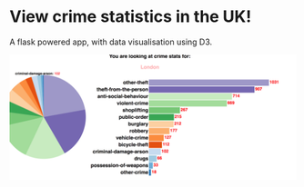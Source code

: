 # View crime statistics in the UK!
A flask powered app, with data visualisation using D3.

![ScreenShot](ScreenShot.png)
